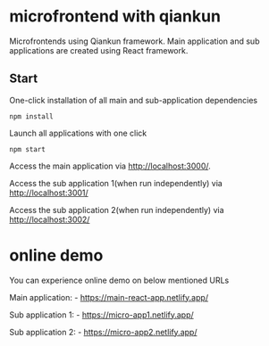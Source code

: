 # microfrontend  with qiankun

Microfrontends using Qiankun framework.
Main application and sub applications are created using React framework.

## Start

One-click installation of all main and sub-application dependencies

```
npm install
```

Launch all applications with one click

```
npm start
```

Access the main application via [http://localhost:3000/](http://localhost:3000/).

Access the sub application 1(when run independently) via [http://localhost:3001/](http://localhost:3001/)

Access the sub application 2(when run independently) via [http://localhost:3002/](http://localhost:3002/)

# online demo

You can experience online demo on below mentioned URLs

Main application: - https://main-react-app.netlify.app/

Sub application 1: - https://micro-app1.netlify.app/

Sub application 2: - https://micro-app2.netlify.app/
